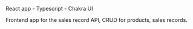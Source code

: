 React app - Typescript - Chakra UI

Frontend app for the sales record API, CRUD for products, sales records.
